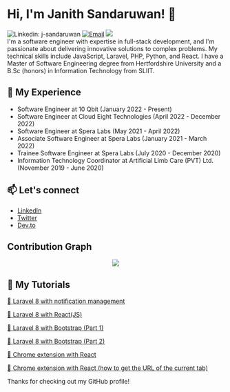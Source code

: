 # Hi, I'm Janith Sandaruwan! 👋

![Linkedin: j-sandaruwan](https://img.shields.io/badge/-Sandaruwan-blue?style=flat-square&logo=Linkedin&logoColor=white&link=https://www.linkedin.com/in/lj-sandaruwan/)   [![Email](https://img.shields.io/badge/-Email-c14438?style=flat&logo=Gmail&logoColor=white)](mailto:janith@oktozone.com) ![](https://visitor-badge.glitch.me/badge?page_id=J-Sandaruwan.J-Sandaruwan)
<br/>
I'm a software engineer with expertise in full-stack development, and I'm passionate about delivering innovative solutions to complex problems. My technical skills include JavaScript, Laravel, PHP, Python, and React. I have a Master of Software Engineering degree from Hertfordshire University and a B.Sc (honors) in Information Technology from SLIIT.

## 🔭 My Experience
- Software Engineer at 10 Qbit (January 2022 - Present)
- Software Engineer at Cloud Eight Technologies (April 2022 - December 2022)
- Software Engineer at Spera Labs (May 2021 - April 2022)
- Associate Software Engineer at Spera Labs (January 2021 - March 2022)
- Trainee Software Engineer at Spera Labs (July 2020 - December 2020)
- Information Technology Coordinator at Artificial Limb Care (PVT) Ltd. (November 2019 - June 2020)

## 📫 Let's connect
- [LinkedIn](https://www.linkedin.com/in/j-sandaruwan/)
- [Twitter](https://twitter.com/janithsandaruw)
- [Dev.to](https://dev.to/jsandaruwan)

## Contribution Graph
<p  align="center">

<a  href="https://github.com/j-sandaruwan">

<img  src="https://github-readme-streak-stats.herokuapp.com/?user=j-sandaruwan#version3"/>

</a>

</p>

## 🌱 My Tutorials

<p>
  <a  href="https://dev.to/jsandaruwan/laravel-8-with-notification-management-48il">🌟  Laravel 8 with notification management</a> 
</p>
<p>
  <a  href="https://dev.to/jsandaruwan/laravel-8-with-react-bb8">🌟  Laravel 8 with React(JS)</a> 
</p>
<p>
  <a  href="https://dev.to/jsandaruwan/laravel-8-with-bootstrap-58bm">🌟  Laravel 8 with Bootstrap (Part 1)</a> 
</p>
<p>
  <a  href="https://dev.to/jsandaruwan/laravel-8-with-bootstrap-part-2-4hg8">🌟  Laravel 8 with Bootstrap (Part 2)</a> 
</p>
<p>
  <a  href="https://dev.to/jsandaruwan/chrome-extension-with-react-70p">🌟  Chrome extension with React</a> 
</p>
<p>
  <a  href="https://dev.to/jsandaruwan/how-to-get-the-url-of-the-current-tab-from-chrome-extension-3a9l">🌟  Chrome extension with React (how to get the URL of the current tab)</a> 
</p>


Thanks for checking out my GitHub profile!

